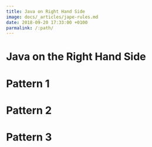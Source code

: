 ```yaml
---
title: Java on Right Hand Side
image: docs/_articles/jape-rules.md
date: 2018-09-20 17:33:00 +0100
parmalink: /:path/
---
```


# Java on the Right Hand Side

# Pattern 1

# Pattern 2

# Pattern 3
